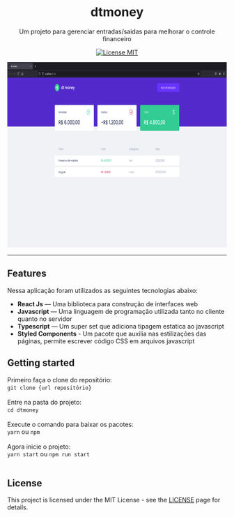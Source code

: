 <h1 align="center">
dtmoney
</h1>

<p align="center">Um projeto para gerenciar entradas/saidas para melhorar o controle financeiro</p>

<p align="center">
  <a href="https://opensource.org/licenses/MIT">
    <img src="https://img.shields.io/badge/License-MIT-blue.svg" alt="License MIT">
  </a>
</p>

[//]: # (Add your gifs/images here:)
<div>
  <img src="print.gif" alt="gif demo" height="425">
</div>

<hr />

## Features
[//]: # (Add the features of your project here:)
Nessa aplicação foram utilizados as seguintes tecnologias abaixo:

- **React Js** — Uma biblioteca para construção de interfaces web
- **Javascript** — Uma linguagem de programação utilizada tanto no cliente quanto no servidor
- **Typescript** — Um super set que adiciona tipagem estatica ao javascript
- **Styled Components** - Um pacote que auxilia nas estilizações das páginas, permite escrever código CSS em arquivos javascript

## Getting started

Primeiro faça o clone do repositório: <br>
    `git clone {url repositório}` <br><br>
Entre na pasta do projeto: <br>
    `cd dtmoney` <br><br>
Execute o comando para baixar os pacotes: <br>
    `yarn` ou `npm` <br><br>
Agora inicie o projeto: <br>
    `yarn start` ou `npm run start` <br><br>


## License

This project is licensed under the MIT License - see the [LICENSE](https://opensource.org/licenses/MIT) page for details.
